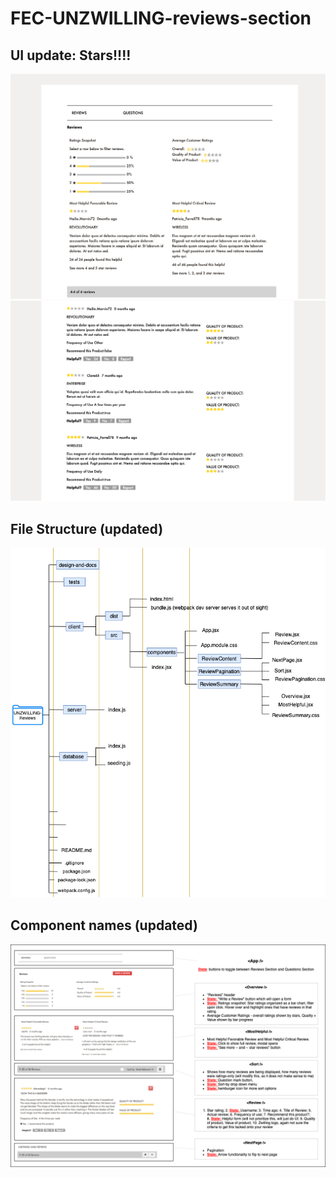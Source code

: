 # FEC-UNZWILLING-reviews-section

## UI update: Stars!!!!
<img src='design-and-docs/progress1.png'>
<img src='design-and-docs/progress2.png'>

## File Structure (updated)
<img src='design-and-docs/files.png'>

## Component names (updated)
<img src='design-and-docs/organization.png'>

